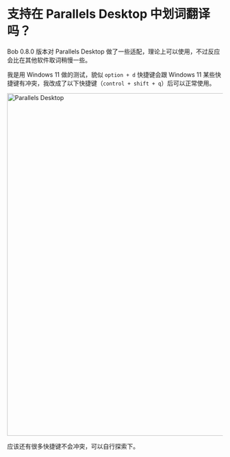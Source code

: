 # 支持在 Parallels Desktop 中划词翻译吗？

Bob 0.8.0 版本对 Parallels Desktop 做了一些适配，理论上可以使用，不过反应会比在其他软件取词稍慢一些。

我是用 Windows 11 做的测试，貌似 `option + d` 快捷键会跟 Windows 11 某些快捷键有冲突，我改成了以下快捷键（`control + shift + q`）后可以正常使用。

<img src="https://cdn.jsdelivr.net/gh/ripperhe/oss@master/2022/0228/Xnip2022-02-28_09-24-14.jpg" alt="Parallels Desktop" width=800 />

应该还有很多快捷键不会冲突，可以自行探索下。